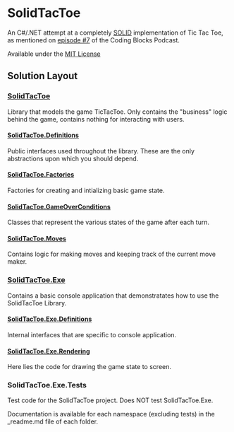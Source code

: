 # SolidTacToe

An C#/.NET attempt at a completely [SOLID][1] implementation of Tic Tac Toe, as mentioned on [episode #7][2] of the Coding Blocks Podcast.

Available under the [MIT License][3]

## Solution Layout

### [SolidTacToe][4]

Library that models the game TicTacToe. Only contains the "business" logic behind the game, contains nothing for interacting with users.

#### [SolidTacToe.Definitions][5]
Public interfaces used throughout the library. These are the only abstractions upon which you should depend.

#### [SolidTacToe.Factories][6]
Factories for creating and intializing basic game state.

#### [SolidTacToe.GameOverConditions][7]
Classes that represent the various states of the game after each turn.

#### [SolidTacToe.Moves][8]
Contains logic for making moves and keeping track of the current move maker.

### [SolidTacToe.Exe][9]
Contains a basic console application that demonstratates how to use the SolidTacToe Library.

#### [SolidTacToe.Exe.Definitions][10]
Internal interfaces that are specific to console application.

#### [SolidTacToe.Exe.Rendering][11]
Here lies the code for drawing the game state to screen.

### SolidTacToe.Exe.Tests
Test code for the SolidTacToe project. Does NOT test SolidTacToe.Exe.

Documentation is available for each namespace (excluding tests) in the _readme.md file of each folder.

[1]: http://en.wikipedia.org/wiki/SOLID_(object-oriented_design)
[2]: http://www.codingblocks.net/podcast/episode-7-solid-as-a-rock/
[3]: https://github.com/codingblocks/SolidTacToe/LICENSE.txt
[4]: https://github.com/codingblocks/SolidTacToe/tree/master/SolidTacToe/_readme.md
[5]: https://github.com/codingblocks/SolidTacToe/tree/master/SolidTacToe/Definitions/_readme.md
[6]: https://github.com/codingblocks/SolidTacToe/tree/master/SolidTacToe/Factories/_readme.md
[7]: https://github.com/codingblocks/SolidTacToe/tree/master/SolidTacToe/GameOverConditions/_readme.md
[8]: https://github.com/codingblocks/SolidTacToe/tree/master/SolidTacToe/Moves/_readme.md
[9]: https://github.com/codingblocks/SolidTacToe/tree/master/SolidTacToe.Exe/_readme.md
[10]: https://github.com/codingblocks/SolidTacToe/tree/master/SolidTacToe.Exe/Definitions/_readme.md
[11]: https://github.com/codingblocks/SolidTacToe/tree/master/SolidTacToe.Exe/Rendering/_readme.md